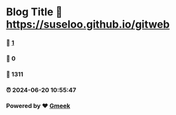 # Blog Title :link: https://suseloo.github.io/gitweb 
### :page_facing_up: [1](https://suseloo.github.io/gitweb/tag.html) 
### :speech_balloon: 0 
### :hibiscus: 1311 
### :alarm_clock: 2024-06-20 10:55:47 
### Powered by :heart: [Gmeek](https://github.com/Meekdai/Gmeek)

